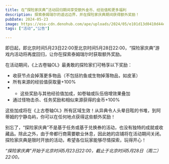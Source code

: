 ```yaml
---
title: 在“探险家庆典”活动回归期间享受额外金币、经验值和更多福利
description: 探索泰姆瑞尔的遥远边界，并在探险家庆典期间获得额外奖励！
pubDate: 2024-05-23
image: https://eso-cdn.denohub.com/ape/uploads/2024/05/e101d13d0410d44eae3082858431c07f.jpg
tags: ["活动","公告"]

---
```


即日起，即北京时间5月23日22:00至北京时间5月28日22:00，“探险家庆典”游戏内活动将再度回归，让你在探索泰姆瑞尔时获取额外奖励。

在活动期间，《上古卷轴OL》最勇敢的探险家们可畅享以下奖励：

- 收获节点会掉落更多物品（不包括钓鱼或生物掉落物品，如皮革）
- 所有来源的经验值获取量+100%
-
  - 这些奖励与其他经验值加成，如卷轴或队伍倍增效果叠加
- 通过怪物击杀、任务奖励和相似来源获得的金币+100%

这些加成将在《上古卷轴OL》所有区域生效！从异典令人头晕目眩的书堆，到阿蒂姆的宁静岛屿，你可以在任何地点获得这些额外奖励！

别忘了，“探险家庆典”不是基于任务或基于兑换券的活动，也没有独特的成就或收藏品。除此之外，由于帝都行商需要歇业休息，因此她的店铺将在活动期间关闭。探险家庆典是限时开放的活动，希望各位玩家能够尽情探索，玩得开心！

_“探险家庆典”开始于北京时间5月23日22:00，截止于北京时间5月28日（周二）22:00。_
